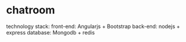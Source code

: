 # chatroom
technology stack:
front-end: Angularjs + Bootstrap
back-end: nodejs + express
database: Mongodb + redis
